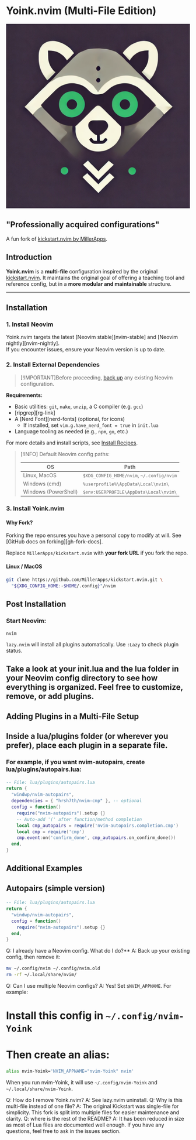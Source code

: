 # Yoink.nvim (Multi-File Edition)
![Yoink](yoink.nvim.png)
## "Professionally acquired configurations"

A fun fork of [kickstart.nvim by MillerApps](https://github.com/MillerApps/kickstart.nvim).

## Introduction

**Yoink.nvim** is a **multi-file** configuration inspired by the original [kickstart.nvim](https://github.com/MillerApps/kickstart.nvim). It maintains the original goal of offering a teaching tool and reference config, but in a **more modular and maintainable** structure.

---

## Installation

### 1. Install Neovim

Yoink.nvim targets the latest [Neovim stable][nvim-stable] and [Neovim nightly][nvim-nightly].  
If you encounter issues, ensure your Neovim version is up to date.

### 2. Install External Dependencies

> [!IMPORTANT]Before proceeding, 
> [back up](#faq) any existing Neovim configuration.

**Requirements:**
- Basic utilities: `git`, `make`, `unzip`, a C compiler (e.g. `gcc`)
- [ripgrep][rg-link]
- A [Nerd Font][nerd-fonts] (optional, for icons)  
  - If installed, set `vim.g.have_nerd_font = true` in `init.lua`
- Language tooling as needed (e.g., `npm`, `go`, etc.)

For more details and install scripts, see [Install Recipes](#install-recipes).

> [!INFO] Default Neovim config paths:
>
> | OS                     | Path                                          |
> |------------------------|-----------------------------------------------|
> | Linux, MacOS          | `$XDG_CONFIG_HOME/nvim`, `~/.config/nvim`      |
> | Windows (cmd)         | `%userprofile%\AppData\Local\nvim\`            |
> | Windows (PowerShell)  | `$env:USERPROFILE\AppData\Local\nvim\`         |

### 3. Install Yoink.nvim

#### Why Fork?
Forking the repo ensures you have a personal copy to modify at will. See [GitHub docs on forking][gh-fork-docs].

Replace `MillerApps/kickstart.nvim` with **your fork URL** if you fork the repo.

#### Linux / MacOS

```bash
git clone https://github.com/MillerApps/kickstart.nvim.git \
  "${XDG_CONFIG_HOME:-$HOME/.config}"/nvim
``````

## Post Installation
### Start Neovim:

```
nvim

```

`lazy.nvim` will install all plugins automatically. Use `:Lazy` to check plugin status.

## Take a look at your init.lua and the lua folder in your Neovim config directory to see how everything is organized. Feel free to customize, remove, or add plugins.

## Adding Plugins in a Multi-File Setup

## Inside a lua/plugins folder (or wherever you prefer), place each plugin in a separate file.

### For example, if you want nvim-autopairs, create lua/plugins/autopairs.lua:
```lua
-- File: lua/plugins/autopairs.lua
return {
  "windwp/nvim-autopairs",
  dependencies = { "hrsh7th/nvim-cmp" }, -- optional
  config = function()
    require("nvim-autopairs").setup {}
    -- Auto-add '(' after function/method completion
    local cmp_autopairs = require('nvim-autopairs.completion.cmp')
    local cmp = require('cmp')
    cmp.event:on('confirm_done', cmp_autopairs.on_confirm_done())
  end,
}
```

## Additional Examples

## Autopairs (simple version)
```lua
-- File: lua/plugins/autopairs.lua
return {
  "windwp/nvim-autopairs",
  config = function()
    require("nvim-autopairs").setup {}
  end,
}
```

 Q: I already have a Neovim config. What do I do?**
 A: Back up your existing config, then remove it:

```sh 
mv ~/.config/nvim ~/.config/nvim.old
rm -rf ~/.local/share/nvim/
``````

 Q: Can I use multiple Neovim configs?
 A: Yes! Set `$NVIM_APPNAME`. For example:

# Install this config in `~/.config/nvim-Yoink`
# Then create an alias:

```sh 
alias nvim-Yoink='NVIM_APPNAME="nvim-Yoink" nvim'
```
When you run nvim-Yoink, it will use `~/.config/nvim-Yoink` and `~/.local/share/nvim-Yoink`.

 Q: How do I remove Yoink.nvim?
 A: See lazy.nvim uninstall.
 Q: Why is this multi-file instead of one file?
 A: The original Kickstart was single-file for simplicity. This fork is split into multiple files for easier maintenance and clarity.
 Q: where is the rest of the README?
 A: It has been reduced in size as most of Lua files are documented well enough. If you have any questions, feel free to ask in the issues section.


